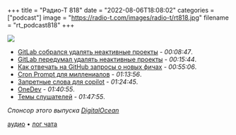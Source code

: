 +++
title = "Радио-Т 818"
date = "2022-08-06T18:08:02"
categories = ["podcast"]
image = "https://radio-t.com/images/radio-t/rt818.jpg"
filename = "rt_podcast818"
+++

![](https://radio-t.com/images/radio-t/rt818.jpg)

- [GitLab собрался удалять неактивные проекты](https://www.theregister.com/2022/08/04/gitlab_data_retention_policy/) - *00:08:47*.
- [GitLab передумал удалять неактивные проекты](https://www.theregister.com/2022/08/05/gitlab_reverses_deletion_policy/) - *00:15:44*.
- [Как отвечать на GitHub запросы о новых фичах](https://news.ycombinator.com/item?id=32366248) - *00:55:06*.
- [Cron Prompt для миллениалов](https://cronprompt.com/) - *01:13:56*.
- [Запретные слова для copilot](https://github.com/orgs/community/discussions/20273) - *01:24:45*.
- [OneDev](https://code.onedev.io/) - *01:40:55*.
- [Темы слушателей](https://radio-t.com/p/2022/08/02/prep-818/) - *01:47:55*.

*Спонсор этого выпуска [DigitalOcean](https://do.co/radiot)*


[аудио](https://cdn.radio-t.com/rt_podcast818.mp3) • [лог чата](https://chat.radio-t.com/logs/radio-t-818.html)
<audio src="https://cdn.radio-t.com/rt_podcast818.mp3" preload="none"></audio>
